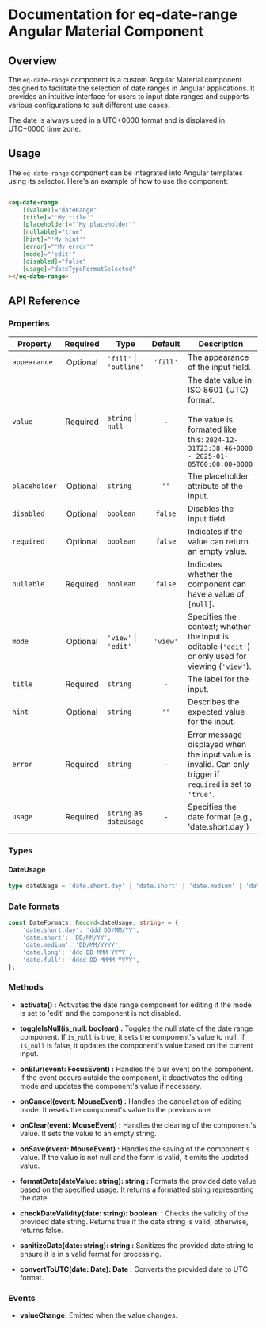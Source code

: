 # Documentation for eq-date-range Angular Material Component

## Overview

The `eq-date-range` component is a custom Angular Material component designed to facilitate the selection of date ranges in Angular applications. It provides an intuitive interface for users to input date ranges and supports various configurations to suit different use cases.

The date is always used in a UTC+0000 format and is displayed in UTC+0000 time zone.

## Usage

The `eq-date-range` component can be integrated into Angular templates using its selector. Here's an example of how to use the component:

```html

<eq-date-range
	[(value)]="dateRange"
	[title]="'My title'"
	[placeholder]="'My placeholder'"
	[nullable]="true"
	[hint]="'My hint'"
	[error]="'My error'"
	[mode]="'edit'"
	[disabled]="false"
	[usage]="dateTypeFormatSelected"
></eq-date-range>
```

## API Reference

### Properties

| Property      | Required | Type                      |  Default   | Description                                                                                                                             |
|---------------|:--------:|---------------------------|:----------:|-----------------------------------------------------------------------------------------------------------------------------------------|
| `appearance`  | Optional | `'fill'` \| `'outline'` | `'fill'` | The appearance of the input field.                                                                                                      |   
| `value`       | Required | `string` \| `null`        |     -      | The date value in ISO 8601 (UTC) format.<br><br> The value is formated like this: `2024-12-31T23:38:46+0000 - 2025-01-05T00:00:00+0000` |
| `placeholder` | Optional | `string`                  |    `''`    | The placeholder attribute of the input.                                                                                                 |
| `disabled`    | Optional | `boolean`                 |  `false`   | Disables the input field.                                                                                                               |
| `required`    | Optional | `boolean`                 |  `false`   | Indicates if the value can return an empty value.                                                                                       |
| `nullable`    | Required | `boolean`                 |  `false`   | Indicates whether the component can have a value of `[null]`.                                                                           |
| `mode`        | Optional | `'view'` \| `'edit'`      |  `'view'`  | Specifies the context; whether the input is editable (`'edit'`) or only used for viewing (`'view'`).                                    |
| `title`       | Required | `string`                  |     -      | The label for the input.                                                                                                                |
| `hint`        | Optional | `string`                  |    `''`    | Describes the expected value for the input.                                                                                             |
| `error`       | Required | `string`                  |     -      | Error message displayed when the input value is invalid. Can only trigger if `required` is set to `'true'`.                             |
| `usage`       | Required | `string` as `dateUsage`   |     -      | Specifies the date format (e.g., 'date.short.day')                                                                                      |

### Types

#### DateUsage

```typescript
type dateUsage = 'date.short.day' | 'date.short' | 'date.medium' | 'date.long' | 'date.full';
```

### Date formats

```typescript
const DateFormats: Record<dateUsage, string> = {
	'date.short.day': 'ddd DD/MM/YY',
	'date.short': 'DD/MM/YY',
	'date.medium': 'DD/MM/YYYY',
	'date.long': 'ddd DD MMM YYYY',
	'date.full': 'dddd DD MMMM YYYY',
};
```

### Methods

- **activate() :** Activates the date range component for editing if the mode is set to 'edit' and the component is not disabled.


- **toggleIsNull(is_null: boolean) :** Toggles the null state of the date range component. If `is_null` is true, it sets the component's value to null. If `is_null` is false, it updates the component's value based on the current input.


- **onBlur(event: FocusEvent) :** Handles the blur event on the component. If the event occurs outside the component, it deactivates the editing mode and updates the component's value if necessary.


- **onCancel(event: MouseEvent) :** Handles the cancellation of editing mode. It resets the component's value to the previous one.


- **onClear(event: MouseEvent) :** Handles the clearing of the component's value. It sets the value to an empty string.


- **onSave(event: MouseEvent) :** Handles the saving of the component's value. If the value is not null and the form is valid, it emits the updated value.


- **formatDate(dateValue: string): string :** Formats the provided date value based on the specified usage. It returns a formatted string representing the date.


- **checkDateValidity(date: string): boolean: :** Checks the validity of the provided date string. Returns true if the date string is valid; otherwise, returns false.


- **sanitizeDate(date: string): string :** Sanitizes the provided date string to ensure it is in a valid format for processing.


- **convertToUTC(date: Date): Date :** Converts the provided date to UTC format.

### Events

- **valueChange:** Emitted when the value changes.
